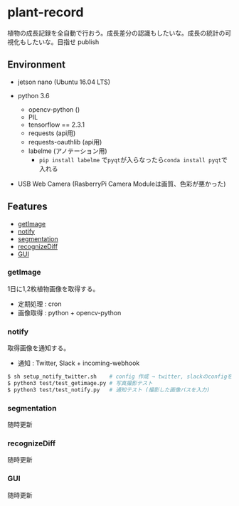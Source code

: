 # plant-record
植物の成長記録を全自動で行おう。成長差分の認識もしたいな。成長の統計の可視化もしたいな。目指せ publish

## Environment

- jetson nano (Ubuntu 16.04 LTS)
- python 3.6
    - opencv-python ()
    - PIL
    - tensorflow == 2.3.1
    - requests (api用)
    - requests-oauthlib (api用)
    - labelme (アノテーション用)
        - `pip install labelme` で`pyqt`が入らなったら`conda install pyqt`で入れる 

- USB Web Camera (RasberryPi Camera Moduleは画質、色彩が悪かった)

## Features

- [getImage](#getImage)
- [notify](#notify)
- [segmentation](#segmentation)
- [recognizeDiff](#recognizeDiff)
- [GUI](#GUI)

<a id="getImage"></a>

### getImage

1日に1,2枚植物画像を取得する。

- 定期処理  : cron
- 画像取得  : python + opencv-python

<a id="notify"></a>

### notify

取得画像を通知する。

- 通知      : Twitter, Slack + incoming-webhook

```bash
$ sh setup_notify_twitter.sh    # config 作成 → twitter, slackのconfigを各自入力
$ python3 test/test_getimage.py # 写真撮影テスト
$ python3 test/test_notify.py   # 通知テスト (撮影した画像パスを入力)
```

<a id="segmentation"></a>

### segmentation

随時更新

<a id="recognizeDiff"></a>

### recognizeDiff

随時更新

<a id="GUI"></a>

### GUI

随時更新
